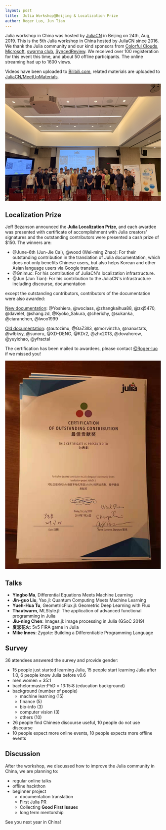 ```yaml
---
layout: post
title:  Julia Workshop@Beijing & Localization Prize
author: Roger Luo, Jun Tian
---
```


Julia workshop in China was hosted by [JuliaCN](https://github.com/JuliaCN) in Beijing on 24th, Aug, 2019.
This is the 5th Julia workshop in China hosted by JuliaCN since 2016. We thank the Julia community and
our kind sponsors from [Colorful Clouds](https://caiyunapp.com/), [Microsoft](https://microsoft.com/),
[swarma club](https://swarma.org), [SyncedReview](https://syncedreview.com/). We received over 100 registeration
for this event this time, and about 50 offline participants. The online streaming had up to 1600 views.

Videos have been uploaded to [Bilibili.com](https://www.bilibili.com/video/av65371788), related materials
are uploaded to [JuliaCN/MeetUpMaterials](https://github.com/JuliaCN/MeetUpMaterials).

![people](/images/blog/2019-08-31-julia-beijing-2019/people.jpg)

## Localization Prize

Jeff Bezanson announced the **Julia Localization Prize**, and each awardee was presented with certificate of accomplishment with Julia creators' signatures and the outstanding contributors were presented a cash prize of $150. The winners are:

- @June-6th (Jun-Jie Cai), @wood (Wei-ming Zhao): For their outstanding contribution in the translation of Julia documentation, which does not only benefits Chinese users, but also helps Korean and other Asian language users via Google translate.
- @Gnimuc: For his contribution of JuliaCN's localization infrastructure.
- @Jun (Jun Tian): For his contribution to the JuliaCN's infrastructure including discourse, documentation

except the outstanding contributors, contributors of the documentation were also awarded:

[New documentation](https://docs.juliacn.com/):
@Yoshiera, @woclass, @zhangkaihua88, @zxj5470, @davelet, @shang.zd, @Kyoko_Sakura, @cherichy, @sukanka,
@ciaranchen, @lwoo1999

[Old documentation](https://github.com/JuliaCN/julia_zh_cn):
@autozimu, @GaZ3ll3, @morvinzha, @nanxstats, @wlbksy, @sunoru, @XD-DENG,
@KDr2, @zhx2013, @dovahcrow, @yuyichao, @yfractal

The certification has been mailed to awardees, please contact [@Roger-luo](mailto:rogerluo.rl18@gmail.com) if we missed you!

![certification](/images/blog/2019-08-31-julia-beijing-2019/certification.jpeg)

## Talks

- **Yingbo Ma**, Differential Equations Meets Machine Learning
- **Jin-guo Liu**, Yao.jl: Quantum Computing Meets Machine Learning
- **Yueh-Hua Tu**, GeometricFlux.jl: Geometric Deep Learning with Flux
- **Thautwarm**, MLStyle.jl: The application of advanced functional programming in Julia
- **Jiu-ning Chen**: Images.jl: image processing in Julia (GSoC 2019)
- **夏恋花火**: 5v5 FIRA game in Julia
- **Mike Innes**: Zygote: Building a Differentiable Programming Language

## Survey

36 attendees answered the survey and provide gender:

- 15 people just started learning Julia, 15 people start learning Julia after 1.0, 6 people know Julia before v0.6
- men:women = 35:1
- bachelor:master:PhD = 13:15:8 (education background)
- background (number of people)
  - machine learning (15)
  - finance (5)
  - bio-info (3)
  - computer vision (3)
  - others (10)
- 26 people find Chinese discourse useful, 10 people do not use discourse
- 10 people expect more online events, 10 people expects more offline events

## Discussion

After the workshop, we discussed how to improve the Julia community in China, we are planning to:

- regular online talks
- offline hackthon
- beginner project
  - documentation translation
  - First Julia PR
  - Collecting **Good First Issue**s
  - long term mentorship

See you next year in China!
